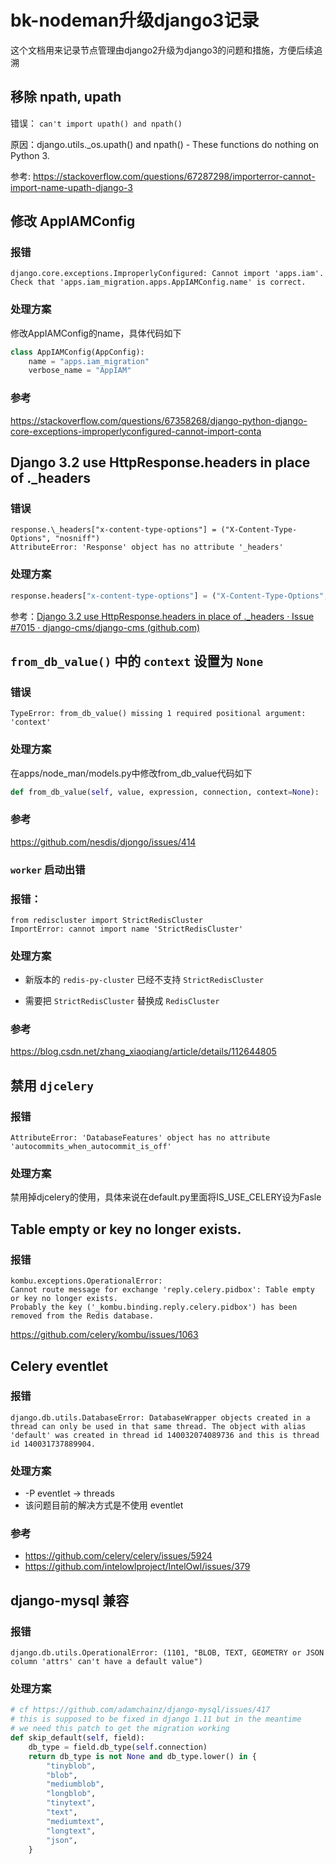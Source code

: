 # bk-nodeman升级django3记录

这个文档用来记录节点管理由django2升级为django3的问题和措施，方便后续追溯

## 移除 npath, upath

错误： `can't import upath() and npath()`

原因：django.utils._os.upath() and npath() - These functions do nothing on Python 3.

参考: https://stackoverflow.com/questions/67287298/importerror-cannot-import-name-upath-django-3



## 修改 AppIAMConfig 

### 报错

```
django.core.exceptions.ImproperlyConfigured: Cannot import 'apps.iam'. Check that 'apps.iam_migration.apps.AppIAMConfig.name' is correct.
```

### 处理方案

修改AppIAMConfig的name，具体代码如下

```python
class AppIAMConfig(AppConfig):
    name = "apps.iam_migration"
    verbose_name = "AppIAM"
```

### 参考

https://stackoverflow.com/questions/67358268/django-python-django-core-exceptions-improperlyconfigured-cannot-import-conta


## Django 3.2 use HttpResponse.headers in place of ._headers

### 错误

```
response.\_headers["x-content-type-options"] = ("X-Content-Type-Options", "nosniff")
AttributeError: 'Response' object has no attribute '_headers'
```

### 处理方案

```python
response.headers["x-content-type-options"] = ("X-Content-Type-Options", "nosniff")
```

参考：[Django 3.2 use HttpResponse.headers in place of ._headers · Issue #7015 · django-cms/django-cms (github.com)](https://github.com/django-cms/django-cms/issues/7015)



## `from_db_value()` 中的 `context` 设置为 `None`

### 错误

`TypeError: from_db_value() missing 1 required positional argument: 'context'`

### 处理方案

在apps/node_man/models.py中修改from_db_value代码如下

```python
def from_db_value(self, value, expression, connection, context=None):
```

### 参考

https://github.com/nesdis/djongo/issues/414



### `worker` 启动出错

### 报错：

```
from rediscluster import StrictRedisCluster
ImportError: cannot import name 'StrictRedisCluster'
```


### 处理方案

* 新版本的 `redis-py-cluster` 已经不支持 `StrictRedisCluster`

* 需要把 `StrictRedisCluster` 替换成 `RedisCluster`

### 参考

https://blog.csdn.net/zhang_xiaoqiang/article/details/112644805


## 禁用 `djcelery`

### 报错

```
AttributeError: 'DatabaseFeatures' object has no attribute 'autocommits_when_autocommit_is_off'
```

### 处理方案

禁用掉djcelery的使用，具体来说在default.py里面将IS_USE_CELERY设为Fasle



## Table empty or key no longer exists.

### 报错

```text
kombu.exceptions.OperationalError: 
Cannot route message for exchange 'reply.celery.pidbox': Table empty or key no longer exists.
Probably the key ('_kombu.binding.reply.celery.pidbox') has been removed from the Redis database.
```

https://github.com/celery/kombu/issues/1063


## Celery eventlet

### 报错
```text
django.db.utils.DatabaseError: DatabaseWrapper objects created in a thread can only be used in that same thread. The object with alias 'default' was created in thread id 140032074089736 and this is thread id 140031737889904.
```

### 处理方案

* -P eventlet -> threads
* 该问题目前的解决方式是不使用 eventlet

### 参考
* https://github.com/celery/celery/issues/5924
* https://github.com/intelowlproject/IntelOwl/issues/379

## django-mysql 兼容

### 报错

```text
django.db.utils.OperationalError: (1101, "BLOB, TEXT, GEOMETRY or JSON column 'attrs' can't have a default value")
```

### 处理方案

```python
# cf https://github.com/adamchainz/django-mysql/issues/417
# this is supposed to be fixed in django 1.11 but in the meantime
# we need this patch to get the migration working
def skip_default(self, field):
    db_type = field.db_type(self.connection)
    return db_type is not None and db_type.lower() in {
        "tinyblob",
        "blob",
        "mediumblob",
        "longblob",
        "tinytext",
        "text",
        "mediumtext",
        "longtext",
        "json",
    }
```